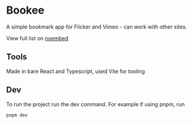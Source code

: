# Bookee

A simple bookmark app for Flicker and Vimeo - can work with other sites.

View full list on [noembed](https://noembed.com/)

## Tools

Made in bare React and Typescript, used Vite for tooling

## Dev

To run the project run the dev command. For example if using pnpm, run

```
pnpm dev
```
